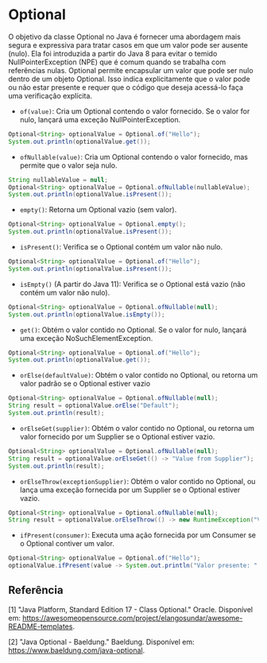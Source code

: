 
# Optional

O objetivo da classe Optional no Java é fornecer uma abordagem mais segura e expressiva para tratar casos em que um valor pode ser ausente (nulo). Ela foi introduzida a partir do Java 8 para evitar o temido NullPointerException (NPE) que é comum quando se trabalha com referências nulas. Optional permite encapsular um valor que pode ser nulo dentro de um objeto Optional. Isso indica explicitamente que o valor pode ou não estar presente e requer que o código que deseja acessá-lo faça uma verificação explícita.

- `of(value)`: Cria um Optional contendo o valor fornecido. Se o valor for nulo, lançará uma exceção NullPointerException.

```java
Optional<String> optionalValue = Optional.of("Hello");
System.out.println(optionalValue.get());
```

- `ofNullable(value)`: Cria um Optional contendo o valor fornecido, mas permite que o valor seja nulo.

```java
String nullableValue = null;
Optional<String> optionalValue = Optional.ofNullable(nullableValue);
System.out.println(optionalValue.isPresent());
```

- `empty()`: Retorna um Optional vazio (sem valor).

```java
Optional<String> optionalValue = Optional.empty();
System.out.println(optionalValue.isPresent());
```

- `isPresent()`: Verifica se o Optional contém um valor não nulo.

```java
Optional<String> optionalValue = Optional.of("Hello");
System.out.println(optionalValue.isPresent());
```

- `isEmpty()` (A partir do Java 11): Verifica se o Optional está vazio (não contém um valor não nulo).

```java
Optional<String> optionalValue = Optional.ofNullable(null);
System.out.println(optionalValue.isEmpty());
```

- `get()`: Obtém o valor contido no Optional. Se o valor for nulo, lançará uma exceção NoSuchElementException.

```java
Optional<String> optionalValue = Optional.of("Hello");
System.out.println(optionalValue.get());
```

- `orElse(defaultValue)`: Obtém o valor contido no Optional, ou retorna um valor padrão se o Optional estiver vazio

```java
Optional<String> optionalValue = Optional.ofNullable(null);
String result = optionalValue.orElse("Default"); 
System.out.println(result);
```

- `orElseGet(supplier)`: Obtém o valor contido no Optional, ou retorna um valor fornecido por um Supplier se o Optional estiver vazio.

```java
Optional<String> optionalValue = Optional.ofNullable(null);
String result = optionalValue.orElseGet(() -> "Value from Supplier");
System.out.println(result);
```

- `orElseThrow(exceptionSupplier)`: Obtém o valor contido no Optional, ou lança uma exceção fornecida por um Supplier se o Optional estiver vazio.

```java
Optional<String> optionalValue = Optional.ofNullable(null);
String result = optionalValue.orElseThrow(() -> new RuntimeException("Value not present"));
```

- `ifPresent(consumer)`: Executa uma ação fornecida por um Consumer se o Optional contiver um valor.

```java
Optional<String> optionalValue = Optional.of("Hello");
optionalValue.ifPresent(value -> System.out.println("Valor presente: " + value));
```

## Referência

[1] "Java Platform, Standard Edition 17 - Class Optional." Oracle. Disponível em: https://awesomeopensource.com/project/elangosundar/awesome-README-templates.

[2] "Java Optional - Baeldung." Baeldung. Disponível em: https://www.baeldung.com/java-optional.
